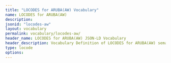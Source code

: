 ```yaml
---
title: "LOCODES for ARUBA(AW) Vocabulary"
name: LOCODES for ARUBA(AW) 
description: 
jsonid: "locodes-aw"
layout: vocabulary
permalink: vocabulary/locodes-aw/
header_name: LOCODES for ARUBA(AW) JSON-LD Vocabulary
header_description: Vocabulary Definition of LOCODES for ARUBA(AW) semantics in HTML format. JSON-LD format is available at [locodes-aw.jsonld](https://edi3.org/vocabulary/locodes-aw.jsonld)
type: locode
options:
---
```

